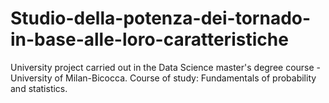 # Studio-della-potenza-dei-tornado-in-base-alle-loro-caratteristiche
University project carried out in the Data Science master's degree course - University of Milan-Bicocca. Course of study: Fundamentals of probability and statistics.
